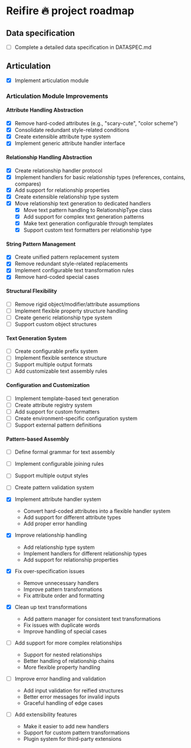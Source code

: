 # Reifire 🔥 project roadmap


## Data specification

- [ ] Complete a detailed data specification in DATASPEC.md


## Articulation

- [x] Implement articulation module

### Articulation Module Improvements

#### Attribute Handling Abstraction
- [x] Remove hard-coded attributes (e.g., "scary-cute", "color scheme")
- [x] Consolidate redundant style-related conditions
- [x] Create extensible attribute type system
- [x] Implement generic attribute handler interface

#### Relationship Handling Abstraction
- [x] Create relationship handler protocol
- [x] Implement handlers for basic relationship types (references, contains, compares)
- [x] Add support for relationship properties
- [x] Create extensible relationship type system
- [x] Move relationship text generation to dedicated handlers
  - [x] Move text pattern handling to RelationshipType class
  - [x] Add support for complex text generation patterns
  - [x] Make text generation configurable through templates
  - [x] Support custom text formatters per relationship type

#### String Pattern Management
- [x] Create unified pattern replacement system
- [x] Remove redundant style-related replacements
- [x] Implement configurable text transformation rules
- [x] Remove hard-coded special cases

#### Structural Flexibility
- [ ] Remove rigid object/modifier/attribute assumptions
- [ ] Implement flexible property structure handling
- [ ] Create generic relationship type system
- [ ] Support custom object structures

#### Text Generation System
- [ ] Create configurable prefix system
- [ ] Implement flexible sentence structure
- [ ] Support multiple output formats
- [ ] Add customizable text assembly rules

#### Configuration and Customization
- [ ] Implement template-based text generation
- [ ] Create attribute registry system
- [ ] Add support for custom formatters
- [ ] Create environment-specific configuration system
- [ ] Support external pattern definitions

#### Pattern-based Assembly
- [ ] Define formal grammar for text assembly
- [ ] Implement configurable joining rules
- [ ] Support multiple output styles
- [ ] Create pattern validation system

- [x] Implement attribute handler system
  - Convert hard-coded attributes into a flexible handler system
  - Add support for different attribute types
  - Add proper error handling

- [x] Improve relationship handling
  - Add relationship type system
  - Implement handlers for different relationship types
  - Add support for relationship properties

- [x] Fix over-specification issues
  - Remove unnecessary handlers
  - Improve pattern transformations
  - Fix attribute order and formatting

- [x] Clean up text transformations
  - Add pattern manager for consistent text transformations
  - Fix issues with duplicate words
  - Improve handling of special cases

- [ ] Add support for more complex relationships
  - Support for nested relationships
  - Better handling of relationship chains
  - More flexible property handling

- [ ] Improve error handling and validation
  - Add input validation for reified structures
  - Better error messages for invalid inputs
  - Graceful handling of edge cases

- [ ] Add extensibility features
  - Make it easier to add new handlers
  - Support for custom pattern transformations
  - Plugin system for third-party extensions






